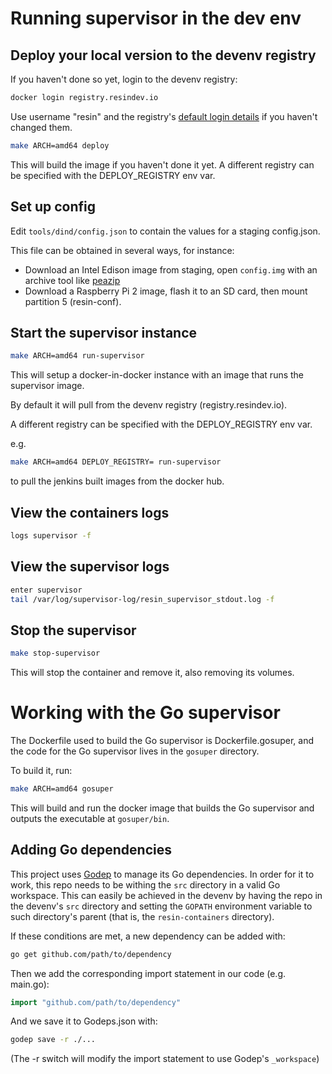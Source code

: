 # Running supervisor in the dev env

## Deploy your local version to the devenv registry
If you haven't done so yet, login to the devenv registry:
```bash
docker login registry.resindev.io
```
Use username "resin" and the registry's [default login details](https://bitbucket.org/rulemotion/resin-builder/src/4594c0020dcae2c98e4b3d7bab718b088bb7e52a/config/confd/templates/env.tmpl?at=master#cl-9) if you haven't changed them.
```bash
make ARCH=amd64 deploy
```
This will build the image if you haven't done it yet.
A different registry can be specified with the DEPLOY_REGISTRY env var.

## Set up config
Edit `tools/dind/config.json` to contain the values for a staging config.json.

This file can be obtained in several ways, for instance:

* Download an Intel Edison image from staging, open `config.img` with an archive tool like [peazip](http://sourceforge.net/projects/peazip/files/)
* Download a Raspberry Pi 2 image, flash it to an SD card, then mount partition 5 (resin-conf).

## Start the supervisor instance
```bash
make ARCH=amd64 run-supervisor
```
This will setup a docker-in-docker instance with an image that runs the supervisor image.

By default it will pull from the devenv registry (registry.resindev.io).

A different registry can be specified with the DEPLOY_REGISTRY env var.

e.g.
```bash
make ARCH=amd64 DEPLOY_REGISTRY= run-supervisor
```
to pull the jenkins built images from the docker hub.

## View the containers logs
```bash
logs supervisor -f
```

## View the supervisor logs
```bash
enter supervisor
tail /var/log/supervisor-log/resin_supervisor_stdout.log -f
```

## Stop the supervisor
```bash
make stop-supervisor
```
This will stop the container and remove it, also removing its volumes.

# Working with the Go supervisor
The Dockerfile used to build the Go supervisor is Dockerfile.gosuper, and the code for the Go supervisor lives in the `gosuper` directory.

To build it, run:
```bash
make ARCH=amd64 gosuper
```
This will build and run the docker image that builds the Go supervisor and outputs the executable at `gosuper/bin`.

## Adding Go dependencies
This project uses [Godep](https://github.com/tools/godep) to manage its Go dependencies. In order for it to work, this repo needs to be withing the `src` directory in a valid Go workspace. This can easily be achieved in the devenv by having the repo in the devenv's `src` directory and setting the `GOPATH` environment variable to such directory's parent (that is, the `resin-containers` directory).

If these conditions are met, a new dependency can be added with:
```bash
go get github.com/path/to/dependency
```
Then we add the corresponding import statement in our code (e.g. main.go):
```go
import "github.com/path/to/dependency"
```
And we save it to Godeps.json with:
```bash
godep save -r ./...
```
(The -r switch will modify the import statement to use Godep's `_workspace`)
